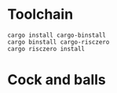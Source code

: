 # Toolchain

```console
cargo install cargo-binstall
cargo binstall cargo-risczero
cargo risczero install
```

# Cock and balls

